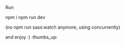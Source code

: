 Run

npm i
npm run dev

(no npm run sass:watch anymore, using concurrently)

and enjoy :)
:thumbs_up: